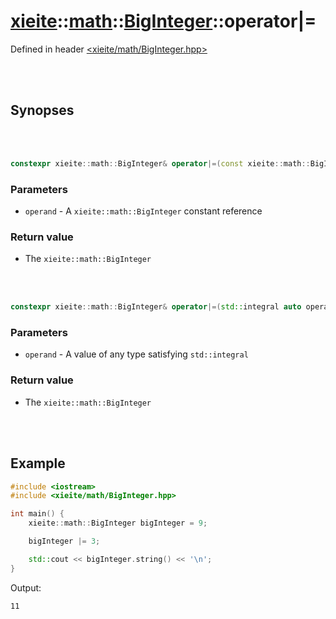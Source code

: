 # [xieite](../../xieite.md)::[math](../../math.md)::[BigInteger](../BigInteger.md)::operator|=
Defined in header [<xieite/math/BigInteger.hpp>](../../../include/xieite/math/BigInteger.hpp)

<br/><br/>

## Synopses

<br/><br/>

```cpp
constexpr xieite::math::BigInteger& operator|=(const xieite::math::BigInteger& operand) noexcept;
```
### Parameters
- `operand` - A `xieite::math::BigInteger` constant reference
### Return value
- The `xieite::math::BigInteger`

<br/><br/>

```cpp
constexpr xieite::math::BigInteger& operator|=(std::integral auto operand) noexcept;
```
### Parameters
- `operand` - A value of any type satisfying `std::integral`
### Return value
- The `xieite::math::BigInteger`

<br/><br/>

## Example
```cpp
#include <iostream>
#include <xieite/math/BigInteger.hpp>

int main() {
	xieite::math::BigInteger bigInteger = 9;

	bigInteger |= 3;

	std::cout << bigInteger.string() << '\n';
}
```
Output:
```
11
```
